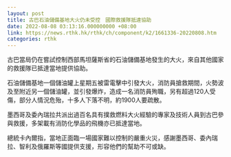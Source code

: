 ```yaml
---
layout: post
title: 古巴石油儲備基地大火仍未受控　國際救援隊抵達協助
date: 2022-08-08 03:13:16.000000000 +08:00
link: https://news.rthk.hk/rthk/ch/component/k2/1661336-20220808.htm
categories: rthk
---
```


古巴當局仍在嘗試控制西部馬坦薩斯省的石油儲備基地發生的大火，來自其他國家的救援隊已抵達當地提供協助。

石油儲備基地一個儲油罐上星期五被雷電擊中引發大火，消防員搶救期間，火勢波及至附近另一個儲油罐，並引發爆炸，造成一名消防員殉職，另有超過120人受傷，部分人情況危殆，十多人下落不明，約1900人要疏散。

墨西哥及委內瑞拉共派出過百名具有撲救燃料大火經驗的專家及技術人員到古巴參與救援，多架載有消防化學品的飛機亦已抵達當地。

總統卡內爾指，當地正面臨一場國家難以控制的嚴重火災，感謝墨西哥、委內瑞拉、智利及俄羅斯等國提供支援，形容他們的幫助不可或缺。
